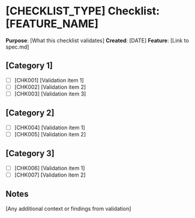 # [CHECKLIST_TYPE] Checklist: [FEATURE_NAME]

**Purpose**: [What this checklist validates]
**Created**: [DATE]
**Feature**: [Link to spec.md]

## [Category 1]

- [ ] [CHK001] [Validation item 1]
- [ ] [CHK002] [Validation item 2]
- [ ] [CHK003] [Validation item 3]

## [Category 2]

- [ ] [CHK004] [Validation item 1]
- [ ] [CHK005] [Validation item 2]

## [Category 3]

- [ ] [CHK006] [Validation item 1]
- [ ] [CHK007] [Validation item 2]

## Notes

[Any additional context or findings from validation]
